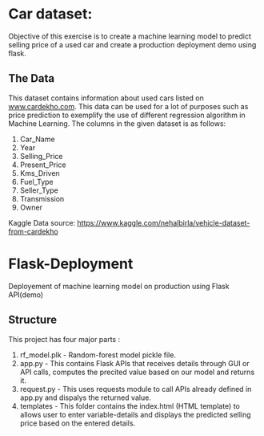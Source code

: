 # Car dataset: 

Objective of this exercise is to create a machine learning model to predict selling price of a used car and create a production deployment demo using flask.

## The Data

This dataset contains information about used cars listed on www.cardekho.com.
This data can be used for a lot of purposes such as price prediction to exemplify the use of different regression algorithm in Machine Learning.
The columns in the given dataset is as follows:

1. Car_Name
2. Year
3. Selling_Price
4. Present_Price
5. Kms_Driven
6. Fuel_Type
7. Seller_Type
8. Transmission
9. Owner

Kaggle Data source: https://www.kaggle.com/nehalbirla/vehicle-dataset-from-cardekho

# Flask-Deployment

Deployement of machine learning model on production using Flask API(demo)

## Structure
This project has four major parts :

1. rf_model.plk - Random-forest model pickle file.
2. app.py - This contains Flask APIs that receives details through GUI or API calls, computes the precited value based on our model and returns it.
3. request.py - This uses requests module to call APIs already defined in app.py and dispalys the returned value.
4. templates - This folder contains the index.html (HTML template) to allows user to enter variable-details and displays the predicted selling price based on the entered details.
